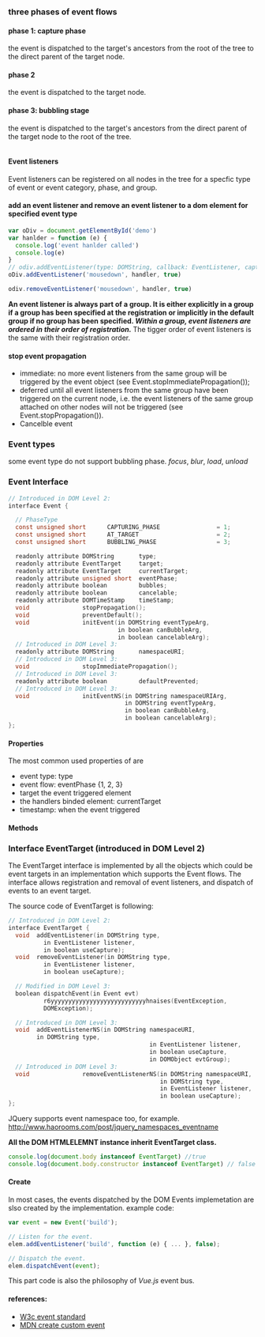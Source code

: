 ### three phases of event flows
#### phase 1: capture phase 
the event is dispatched to the target's ancestors from the root of the tree to the direct parent of the target node.


#### phase 2
the event is dispatched to the target node.



#### phase 3: bubbling stage
the event is dispatched to the target's ancestors from the direct parent of the target node to the root of the tree.

<img src="https://www.w3.org/TR/2006/WD-DOM-Level-3-Events-20060413/images/eventflow.png" alt="">

#### Event listeners
Event listeners can be registered on all nodes in the tree for a specfic type of event or event category, phase, and group.


#### add an event listener and remove an event listener  to a dom element for specified event type
```javascript
var oDiv = document.getElementById('demo')
var hanlder = function (e) {
  console.log('event hanlder called')
  console.log(e)
}
// odiv.addEventListener(type: DOMString, callback: EventListener, capture?: boolean)
oDiv.addEventListener('mousedown', handler, true)

odiv.removeEventListener('mousedown', handler, true)
```


<strong>
An event listener is always part of a group. It is either explicitly in a group if a group has been specified at the registration or implicitly in the default group if no group has been specified. <i>Within a group, event listeners are ordered in their order of registration.</i>
</strong> The tigger order of event listeners is the same with their registration order.



#### stop event propagation
- immediate: no more event listeners from the same group will be triggered by the event object (see Event.stopImmediatePropagation());
- deferred until all event listeners from the same group have been triggered on the current node, i.e. the event listeners of the same group attached on other nodes will not be triggered (see Event.stopPropagation()).
- Cancelble event



### Event types
some event type do not support bubbling phase.
<i>focus</i>, <i>blur</i>, <i>load</i>, <i>unload</i>



### Event Interface
```c
// Introduced in DOM Level 2:
interface Event {

  // PhaseType
  const unsigned short      CAPTURING_PHASE                = 1;
  const unsigned short      AT_TARGET                      = 2;
  const unsigned short      BUBBLING_PHASE                 = 3;

  readonly attribute DOMString       type;
  readonly attribute EventTarget     target;
  readonly attribute EventTarget     currentTarget;
  readonly attribute unsigned short  eventPhase;
  readonly attribute boolean         bubbles;
  readonly attribute boolean         cancelable;
  readonly attribute DOMTimeStamp    timeStamp;
  void               stopPropagation();
  void               preventDefault();
  void               initEvent(in DOMString eventTypeArg, 
                               in boolean canBubbleArg, 
                               in boolean cancelableArg);
  // Introduced in DOM Level 3:
  readonly attribute DOMString       namespaceURI;
  // Introduced in DOM Level 3:
  void               stopImmediatePropagation();
  // Introduced in DOM Level 3:
  readonly attribute boolean         defaultPrevented;
  // Introduced in DOM Level 3:
  void               initEventNS(in DOMString namespaceURIArg, 
                                 in DOMString eventTypeArg, 
                                 in boolean canBubbleArg, 
                                 in boolean cancelableArg);
};
```

#### Properties
The most common used properties of are
- event type: type
- event flow: eventPhase {1, 2, 3}
- target the event triggered element
- the handlers binded element: currentTarget 
- timestamp: when the event triggered

#### Methods


### Interface EventTarget (introduced in DOM Level 2)
The EventTarget interface is implemented by all the objects which could be event targets in an implementation which supports the Event flows. The interface allows registration and removal of event listeners, and dispatch of events to an event target.

The source code of EventTarget is following:
```c
// Introduced in DOM Level 2:
interface EventTarget {
  void  addEventListener(in DOMString type, 
          in EventListener listener, 
          in boolean useCapture);
  void  removeEventListener(in DOMString type, 
          in EventListener listener, 
          in boolean useCapture);

  // Modified in DOM Level 3:
  boolean dispatchEvent(in Event evt)
          r6yyyyyyyyyyyyyyyyyyyyyyyyyyyhnaises(EventException, 
          DOMException);

  // Introduced in DOM Level 3:
  void  addEventListenerNS(in DOMString namespaceURI, 
        in DOMString type, 
                                        in EventListener listener, 
                                        in boolean useCapture, 
                                        in DOMObject evtGroup);
  // Introduced in DOM Level 3:
  void               removeEventListenerNS(in DOMString namespaceURI, 
                                           in DOMString type, 
                                           in EventListener listener, 
                                           in boolean useCapture);
};
```
JQuery supports event namespace too, for example. 
<a href="http://www.haorooms.com/post/jquery_namespaces_eventname">http://www.haorooms.com/post/jquery_namespaces_eventname</a>

<strong>All the DOM HTMLELEMNT instance inherit EventTarget class.</strong>
```javascript
console.log(document.body instanceof EventTarget) //true
console.log(document.body.constructor instanceof EventTarget) // false
```

#### Create
In most cases, the events dispatched by the DOM Events implemetation are slso created by the implementation.
example code:
```javascript
var event = new Event('build');

// Listen for the event.
elem.addEventListener('build', function (e) { ... }, false);

// Dispatch the event.
elem.dispatchEvent(event);
```
This part code is also the philosophy of <i>Vue.js</i> event bus.

#### references:
- <a href="https://www.w3.org/TR/2006/WD-DOM-Level-3-Events-20060413/events.html">W3c  event standard</a>
- <a href="https://developer.mozilla.org/zh-CN/docs/Web/Guide/Events/Creating_and_triggering_events">MDN create custom event</a>




